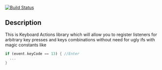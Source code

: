 [![Build Status](https://drone.io/github.com/daydev/okeyee/status.png)](https://drone.io/github.com/daydev/okeyee/latest)

## Description

This is Keyboard Actions library which will allow you to register listeners for arbitrary key presses and keys combinations without need for ugly ifs with magic constants like 
```dart
if (event.keyCode == 13) { //Enter
  ...
}
```